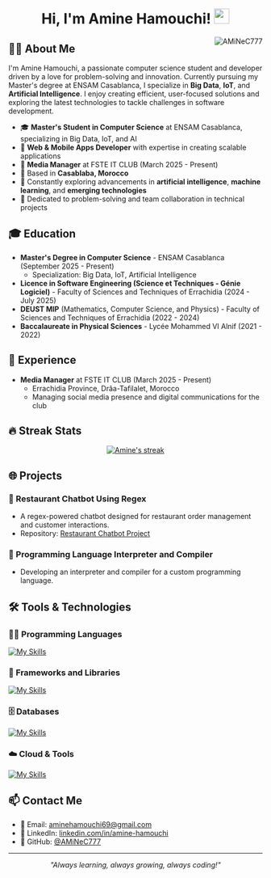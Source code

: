 <h1 align="center">Hi, I'm Amine Hamouchi! <img src="https://media.giphy.com/media/hvRJCLFzcasrR4ia7z/giphy.gif" width="30"></h1>

<img src="https://komarev.com/ghpvc/?username=AMiNeC777&label=Profile%20Views&color=0e75b6&style=flat" align='right' alt="AMiNeC777" />

## 👨‍💻 About Me

I'm Amine Hamouchi, a passionate computer science student and developer driven by a love for problem-solving and innovation. Currently pursuing my Master's degree at ENSAM Casablanca, I specialize in **Big Data**, **IoT**, and **Artificial Intelligence**. I enjoy creating efficient, user-focused solutions and exploring the latest technologies to tackle challenges in software development.

- 🎓 **Master's Student in Computer Science** at ENSAM Casablanca, specializing in Big Data, IoT, and AI
- 📱 **Web & Mobile Apps Developer** with expertise in creating scalable applications
- 📢 **Media Manager** at FSTE IT CLUB (March 2025 - Present)
- 📍 Based in **Casablaba, Morocco**
- 🧠 Constantly exploring advancements in **artificial intelligence**, **machine learning**, and **emerging technologies**
- 🔧 Dedicated to problem-solving and team collaboration in technical projects

## 🎓 Education

- **Master's Degree in Computer Science** - ENSAM Casablanca (September 2025 - Present)
  - Specialization: Big Data, IoT, Artificial Intelligence
- **Licence in Software Engineering (Science et Techniques - Génie Logiciel)** - Faculty of Sciences and Techniques of Errachidia (2024 - July 2025)
- **DEUST MIP** (Mathematics, Computer Science, and Physics) - Faculty of Sciences and Techniques of Errachidia (2022 - 2024)
- **Baccalaureate in Physical Sciences** - Lycée Mohammed VI Alnif (2021 - 2022)

## 💼 Experience

- **Media Manager** at FSTE IT CLUB (March 2025 - Present)
  - Errachidia Province, Drâa-Tafilalet, Morocco
  - Managing social media presence and digital communications for the club

## 🔥 Streak Stats

<p align="center">
  <a href="https://github.com/DenverCoder1/github-readme-streak-stats">
    <img title="🔥 Get streak stats for your profile at git.io/streak-stats" alt="Amine's streak" src="https://github-readme-streak-stats.herokuapp.com/?user=AMiNeC777&theme=monokai-metallian&hide_border=true"/>
  </a>
</p>

## 🌐 Projects

### 💬 Restaurant Chatbot Using Regex
- A regex-powered chatbot designed for restaurant order management and customer interactions.
- Repository: [Restaurant Chatbot Project](https://github.com/AMiNeC777/AMiNeC777-restaurant-ChatBot-using-Regex)

### 🔖 Programming Language Interpreter and Compiler
- Developing an interpreter and compiler for a custom programming language.

## 🛠️ Tools & Technologies

### 👨‍💻 Programming Languages
[![My Skills](https://skillicons.dev/icons?i=js,html,css,php,c,java,dart,plsql)](https://skillicons.dev)

### 🧰 Frameworks and Libraries
[![My Skills](https://skillicons.dev/icons?i=flutter,firebase,tensorflow)](https://skillicons.dev)

### 🗄️ Databases
[![My Skills](https://skillicons.dev/icons?i=mysql,mongodb,firebase)](https://skillicons.dev)

### ☁️ Cloud & Tools
[![My Skills](https://skillicons.dev/icons?i=git,github,vscode,docker)](https://skillicons.dev)

## 📫 Contact Me

- 📧 Email: [aminehamouchi69@gmail.com](mailto:aminehamouchi69@gmail.com)
- 💼 LinkedIn: [linkedin.com/in/amine-hamouchi](https://www.linkedin.com/in/amine-hamouchi)
- 🐙 GitHub: [@AMiNeC777](https://github.com/AMiNeC777)

---

<p align="center">
  <i>"Always learning, always growing, always coding!"</i>
</p>
